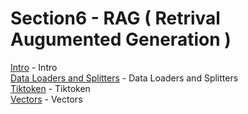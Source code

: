 # Section6 - RAG ( Retrival Augumented Generation )

[Intro](./0600-Intro-None.ipynb) - Intro   
[Data Loaders and Splitters](./0601-DataLoadersAndSplitters.ipynb) - Data Loaders and Splitters   
[Tiktoken](./0602-Tiktoken.ipynb) - Tiktoken   
[Vectors](./0603-Vectors.ipynb) - Vectors   
